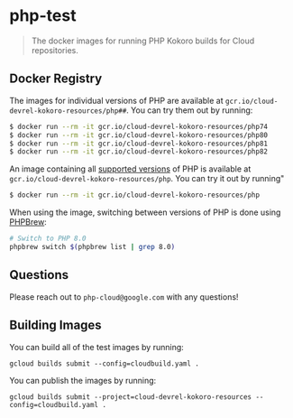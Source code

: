 # php-test
> The docker images for running PHP Kokoro builds for Cloud repositories.

## Docker Registry
The images for individual versions of PHP are available at `gcr.io/cloud-devrel-kokoro-resources/php##`.
You can try them out by running:

```sh
$ docker run --rm -it gcr.io/cloud-devrel-kokoro-resources/php74
$ docker run --rm -it gcr.io/cloud-devrel-kokoro-resources/php80
$ docker run --rm -it gcr.io/cloud-devrel-kokoro-resources/php81
$ docker run --rm -it gcr.io/cloud-devrel-kokoro-resources/php82
```

An image containing all [supported versions][php-version-support] of PHP is available
at `gcr.io/cloud-devrel-kokoro-resources/php`. You can try it out by running"

```sh
$ docker run --rm -it gcr.io/cloud-devrel-kokoro-resources/php
```

When using the image, switching between versions of PHP is done using [PHPBrew][phpbrew]:

```sh
# Switch to PHP 8.0
phpbrew switch $(phpbrew list | grep 8.0)
```

[php-version-support]: https://www.php.net/supported-versions.php
[phpbrew]: https://github.com/phpbrew/phpbrew

## Questions
Please reach out to `php-cloud@google.com` with any questions!


## Building Images

You can build all of the test images by running:

    gcloud builds submit --config=cloudbuild.yaml .

You can publish the images by running:

    gcloud builds submit --project=cloud-devrel-kokoro-resources --config=cloudbuild.yaml .
